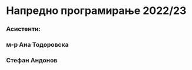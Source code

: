 # Напредно програмирање 2022/23

### Асистенти: 
###      м-р Ана Тодоровска
###      Стефан Андонов

